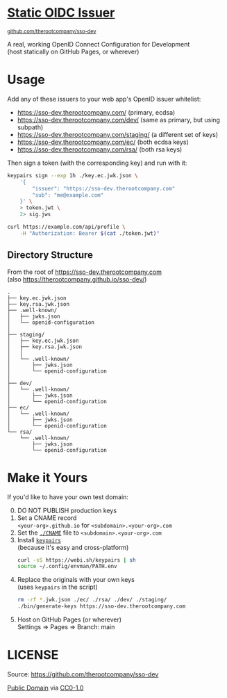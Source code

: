 # [Static OIDC Issuer](https://github.com/therootcompany/sso-dev/)

<small><a href="https://github.com/therootcompany/sso-dev/">github.com/therootcompany/sso-dev</a></small>

A real, working OpenID Connect Configuration for Development \
(host statically on GitHub Pages, or wherever)

# Usage

Add any of these issuers to your web app's OpenID issuer whitelist:

-   <https://sso-dev.therootcompany.com/> (primary, ecdsa)
-   <https://sso-dev.therootcompany.com/dev/> (same as primary, but using subpath)
-   <https://sso-dev.therootcompany.com/staging/> (a different set of keys)
-   <https://sso-dev.therootcompany.com/ec/> (both ecdsa keys)
-   <https://sso-dev.therootcompany.com/rsa/> (both rsa keys)

Then sign a token (with the corresponding key) and run with it:

```sh
keypairs sign --exp 1h ./key.ec.jwk.json \
    '{
        "issuer": "https://sso-dev.therootcompany.com"
        "sub": "me@example.com"
    }' \
    > token.jwt \
    2> sig.jws

curl https://example.com/api/profile \
    -H "Authorization: Bearer $(cat ./token.jwt)"
```

## Directory Structure

From the root of <https://sso-dev.therootcompany.com> \
(also <https://therootcompany.github.io/sso-dev/>)

```text
.
├── key.ec.jwk.json
├── key.rsa.jwk.json
├── .well-known/
│   ├── jwks.json
│   └── openid-configuration
│
├── staging/
│   ├── key.ec.jwk.json
│   ├── key.rsa.jwk.json
│   │
│   └── .well-known/
│       ├── jwks.json
│       └── openid-configuration
│
├── dev/
│   └── .well-known/
│       ├── jwks.json
│       └── openid-configuration
├── ec/
│   └── .well-known/
│       ├── jwks.json
│       └── openid-configuration
└── rsa/
    └── .well-known/
        ├── jwks.json
        └── openid-configuration
```

# Make it Yours

If you'd like to have your own test domain:

0. DO NOT PUBLISH production keys
1. Set a CNAME record \
   `<your-org>.github.io` for `<subdomain>.<your-org>.com`
2. Set the [`./CNAME`](./CNAME) file to `<subdomain>.<your-org>.com`
3. Install [`keypairs`](https://webinstall.dev/keypairs) \
   (because it's easy and cross-platform)
    ```sh
    curl -sS https://webi.sh/keypairs | sh
    source ~/.config/envman/PATH.env
    ```
4. Replace the originals with your own keys \
   (uses `keypairs` in the script)
    ```sh
    rm -rf *.jwk.json ./ec/ ./rsa/ ./dev/ ./staging/
    ./bin/generate-keys https://sso-dev.therootcompany.com
    ```
5. Host on GitHub Pages (or wherever) \
   Settings => Pages => Branch: main

# LICENSE

Source: <https://github.com/therootcompany/sso-dev>

[Public Domain](https://therootcompany.com/blog/how-to-release-software-into-the-public-domain/) via [CC0-1.0](https://creativecommons.org/publicdomain/zero/1.0/)
